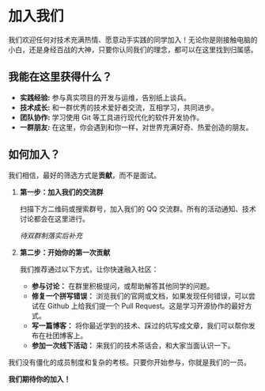 # 加入我们

我们欢迎任何对技术充满热情、愿意动手实践的同学加入！无论你是刚接触电脑的小白，还是身经百战的大神，只要你认同我们的理念，都可以在这里找到归属感。

## 我能在这里获得什么？

*   **实践经验:** 参与真实项目的开发与运维，告别纸上谈兵。
*   **技术成长:** 和一群优秀的技术爱好者交流，互相学习，共同进步。
*   **团队协作:** 学习使用 Git 等工具进行现代化的软件开发协作。
*   **一群朋友:** 在这里，你会遇到和你一样，对世界充满好奇、热爱创造的朋友。

## 如何加入？

我们相信，最好的筛选方式是**贡献**，而不是面试。

1.  **第一步：加入我们的交流群**

    扫描下方二维码或搜索群号，加入我们的 QQ 交流群。所有的活动通知、技术讨论都会在这里进行。

    *待双群制落实后补充*

2.  **第二步：开始你的第一次贡献**

    我们推荐通过以下方式，让你快速融入社区：
    *   **参与讨论：** 在群里积极提问，或帮助解答其他同学的问题。
    *   **修复一个拼写错误：** 浏览我们的官网或文档，如果发现任何错误，可以尝试在 Github 上给我们提一个 Pull Request。这是学习开源协作的最好方式。
    *   **写一篇博客：** 将你最近学到的技术、踩过的坑写成文章，我们可以帮你发布在社团博客上。
    *   **参加一次线下活动：** 来我们的技术茶话会，和大家当面认识一下。

我们没有僵化的成员制度和复杂的考核。只要你开始参与，你就是我们的一员。

**我们期待你的加入！**
